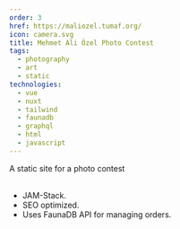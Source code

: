 ```yaml
---
order: 3
href: https://maliozel.tumaf.org/
icon: camera.svg
title: Mehmet Ali Özel Photo Contest
tags:
  - photography
  - art
  - static
technologies:
  - vue
  - nuxt
  - tailwind
  - faunadb
  - graphql
  - html
  - javascript
---
```

A static site for a photo contest
<br></br>
- JAM-Stack.
- SEO optimized.
- Uses FaunaDB API for managing orders.